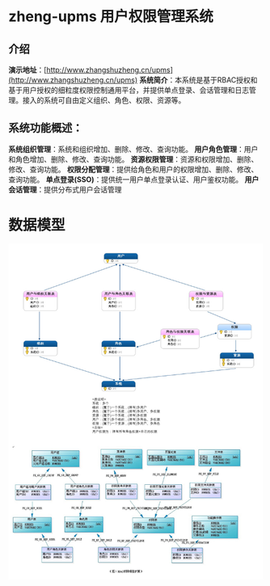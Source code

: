 # zheng-upms 用户权限管理系统

## 介绍
**演示地址**：[http://www.zhangshuzheng.cn/upms](http://www.zhangshuzheng.cn/upms)
**系统简介**：本系统是基于RBAC授权和基于用户授权的细粒度权限控制通用平台，并提供单点登录、会话管理和日志管理。接入的系统可自由定义组织、角色、权限、资源等。

## 系统功能概述：
**系统组织管理**：系统和组织增加、删除、修改、查询功能。
**用户角色管理**：用户和角色增加、删除、修改、查询功能。
**资源权限管理**：资源和权限增加、删除、修改、查询功能。
**权限分配管理**：提供给角色和用户的权限增加、删除、修改、查询功能。
**单点登录(SSO)**：提供统一用户单点登录认证、用户鉴权功能。
**用户会话管理**：提供分布式用户会话管理


# 数据模型
![数据库模型](zheng-upms-server/src/main/webapp/resources/zheng-upms-datamodel.jpg)
